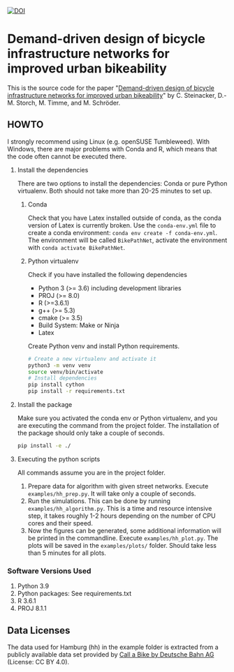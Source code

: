 [![DOI](https://zenodo.org/badge/497852121.svg)](https://zenodo.org/badge/latestdoi/497852121)

# Demand-driven design of bicycle infrastructure networks for improved urban bikeability

This is the source code for the paper "[Demand-driven design of bicycle infrastructure networks for improved urban bikeability](https://www.nature.com/articles/s43588-022-00318-w)" by C. Steinacker, D.-M. Storch, M. Timme, and M. Schröder.

## HOWTO

I strongly recommend using Linux (e.g. openSUSE Tumbleweed). With Windows, there are major problems with Conda and R, which means that the code often cannot be executed there.

1. Install the dependencies

   There are two options to install the dependencies: Conda or pure Python virtualenv. Both should not take more than 20-25 minutes to set up.
   1. Conda

      Check that you have Latex installed outside of conda, as the conda version of Latex is currently broken. Use the `conda-env.yml` file to create a conda environment: `conda env create -f conda-env.yml`. The environment will be called `BikePathNet`, activate the environment with `conda activate BikePathNet`.

   2. Python virtualenv
   
      Check if you have installed the following dependencies
      * Python 3 (>= 3.6) including development libraries
      * PROJ (>= 8.0)
      * R (>=3.6.1)
      * g++ (>= 5.3)
      * cmake (>= 3.5)
      * Build System: Make or Ninja
      * Latex
   
      Create Python venv and install Python requirements.
      ````bash
      # Create a new virtualenv and activate it
      python3 -m venv venv
      source venv/bin/activate
      # Install dependencies
      pip install cython
      pip install -r requirements.txt
      ````


2. Install the package

   Make sure you activated the conda env or Python virtualenv, and you are executing the command from the project folder.
   The installation of the package should only take a couple of seconds.
   ````bash
   pip install -e ./
   ````

3. Executing the python scripts
   
   All commands assume you are in the project folder.
   1. Prepare data for algorithm with given street networks. Execute `examples/hh_prep.py`. It will take only a couple of seconds.
   2. Run the simulations. This can be done by running `examples/hh_algorithm.py`. This is a time and resource intensive step, it takes roughly 1-2 hours depending on the number of CPU cores and their speed. 
   3. Now the figures can be generated, some additional information will be printed in the commandline. Execute `examples/hh_plot.py`. The plots will be saved in the `examples/plots/` folder. Should take less than 5 minutes for all plots.


### Software Versions Used
   1. Python 3.9
   2. Python packages: See requirements.txt
   3. R 3.6.1
   4. PROJ 8.1.1


## Data Licenses
The data used for Hamburg (hh) in the example folder is extracted from a publicly available data set provided 
by [Call a Bike by Deutsche Bahn AG](https://data.deutschebahn.com/dataset/data-call-a-bike) (License: CC BY 4.0).
